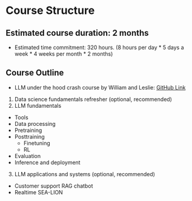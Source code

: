 # Course Structure

## Estimated course duration: 2 months
* Estimated time commitment: 320 hours. (8 hours per day * 5 days a week * 4 weeks per month * 2 months)

## Course Outline
* LLM under the hood crash course by William and Leslie: [GitHub Link](https://github.com/aisingapore/learning-buildgpt2)

1. Data science fundamentals refresher (optional, recommended)
2. LLM fundamentals 
* Tools
* Data processing
* Pretraining
* Posttraining
    * Finetuning
    * RL
* Evaluation
* Inference and deployment
3. LLM applications and systems (optional, recommended)
* Customer support RAG chatbot
* Realtime SEA-LION